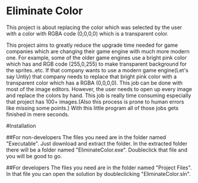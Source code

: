 # Eliminate Color

This project is about replacing the color which was selected by the user with a color with RGBA code (0,0,0,0) which is a transparent color.

This project aims to greatly reduce the upgrade time needed for game companies which are changing their game engine with much more modern one. For example, some of the older game engines use a bright pink color which has and RGB code (255,0,255) to make transparent background for the sprites..etc. If that company wants to use a modern game engine(Let's say Untiy) that company needs to replace that bright pink color with a transparent color which has a RGBA (0,0,0,0). This job can be done with most of the image editors. However, the user needs to open up every image and replace the colors by hand. This job is really time consuming especially that project has 100+ images.(Also this process is prone to human errors like missing some points.) With this little program all of those jobs gets finished in mere seconds.

#Installation

##For non-developers
	The files you need are in the folder named "Executable". Just download and extract the folder. In the extracted folder there will be a folder named "EliminateColor.exe". Doubleclick that file and you will be good to go.

##For developers
	The files you need are in the folder named "Project Files". In that file you can open the solution by doubleclicking "EliminateColor.sln".
